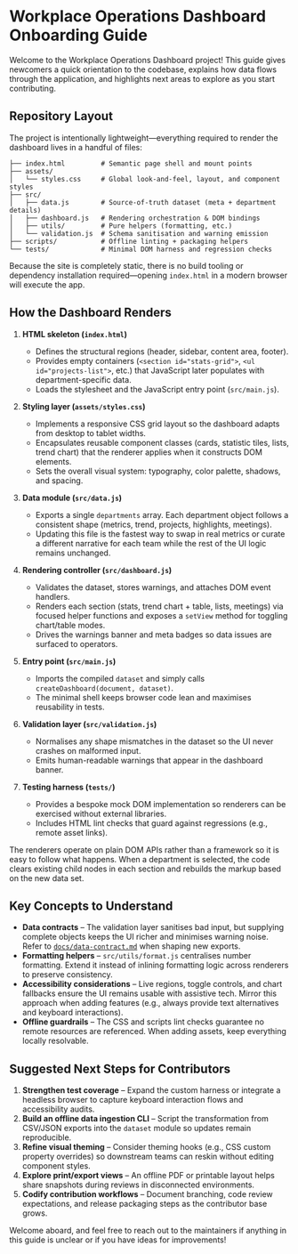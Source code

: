 # Workplace Operations Dashboard Onboarding Guide

Welcome to the Workplace Operations Dashboard project! This guide gives newcomers a
quick orientation to the codebase, explains how data flows through the application,
and highlights next areas to explore as you start contributing.

## Repository Layout

The project is intentionally lightweight—everything required to render the dashboard
lives in a handful of files:

```
├── index.html         # Semantic page shell and mount points
├── assets/
│   └── styles.css     # Global look-and-feel, layout, and component styles
├── src/
│   ├── data.js        # Source-of-truth dataset (meta + department details)
│   ├── dashboard.js   # Rendering orchestration & DOM bindings
│   ├── utils/         # Pure helpers (formatting, etc.)
│   └── validation.js  # Schema sanitisation and warning emission
├── scripts/           # Offline linting + packaging helpers
└── tests/             # Minimal DOM harness and regression checks
```

Because the site is completely static, there is no build tooling or dependency
installation required—opening `index.html` in a modern browser will execute the app.

## How the Dashboard Renders

1. **HTML skeleton (`index.html`)**
   * Defines the structural regions (header, sidebar, content area, footer).
   * Provides empty containers (`<section id="stats-grid">`, `<ul id="projects-list">`,
     etc.) that JavaScript later populates with department-specific data.
   * Loads the stylesheet and the JavaScript entry point (`src/main.js`).

2. **Styling layer (`assets/styles.css`)**
   * Implements a responsive CSS grid layout so the dashboard adapts from desktop to
     tablet widths.
   * Encapsulates reusable component classes (cards, statistic tiles, lists, trend chart)
     that the renderer applies when it constructs DOM elements.
   * Sets the overall visual system: typography, color palette, shadows, and spacing.

3. **Data module (`src/data.js`)**
   * Exports a single `departments` array. Each department object follows a consistent
     shape (metrics, trend, projects, highlights, meetings).
   * Updating this file is the fastest way to swap in real metrics or curate a different
     narrative for each team while the rest of the UI logic remains unchanged.

4. **Rendering controller (`src/dashboard.js`)**
   * Validates the dataset, stores warnings, and attaches DOM event handlers.
   * Renders each section (stats, trend chart + table, lists, meetings) via focused helper
     functions and exposes a `setView` method for toggling chart/table modes.
   * Drives the warnings banner and meta badges so data issues are surfaced to operators.

5. **Entry point (`src/main.js`)**
   * Imports the compiled `dataset` and simply calls `createDashboard(document, dataset)`.
   * The minimal shell keeps browser code lean and maximises reusability in tests.

6. **Validation layer (`src/validation.js`)**
   * Normalises any shape mismatches in the dataset so the UI never crashes on malformed
     input.
   * Emits human-readable warnings that appear in the dashboard banner.

7. **Testing harness (`tests/`)**
   * Provides a bespoke mock DOM implementation so renderers can be exercised without
     external libraries.
   * Includes HTML lint checks that guard against regressions (e.g., remote asset links).

The renderers operate on plain DOM APIs rather than a framework so it is easy to follow
what happens. When a department is selected, the code clears existing child nodes in each
section and rebuilds the markup based on the new data set.

## Key Concepts to Understand

* **Data contracts** – The validation layer sanitises bad input, but supplying complete
  objects keeps the UI richer and minimises warning noise. Refer to
  [`docs/data-contract.md`](./data-contract.md) when shaping new exports.
* **Formatting helpers** – `src/utils/format.js` centralises number formatting. Extend it
  instead of inlining formatting logic across renderers to preserve consistency.
* **Accessibility considerations** – Live regions, toggle controls, and chart fallbacks
  ensure the UI remains usable with assistive tech. Mirror this approach when adding
  features (e.g., always provide text alternatives and keyboard interactions).
* **Offline guardrails** – The CSS and scripts lint checks guarantee no remote resources
  are referenced. When adding assets, keep everything locally resolvable.

## Suggested Next Steps for Contributors

1. **Strengthen test coverage** – Expand the custom harness or integrate a headless
   browser to capture keyboard interaction flows and accessibility audits.
2. **Build an offline data ingestion CLI** – Script the transformation from CSV/JSON
   exports into the `dataset` module so updates remain reproducible.
3. **Refine visual theming** – Consider theming hooks (e.g., CSS custom property overrides)
   so downstream teams can reskin without editing component styles.
4. **Explore print/export views** – An offline PDF or printable layout helps share
   snapshots during reviews in disconnected environments.
5. **Codify contribution workflows** – Document branching, code review expectations, and
   release packaging steps as the contributor base grows.

Welcome aboard, and feel free to reach out to the maintainers if anything in this guide is
unclear or if you have ideas for improvements!
